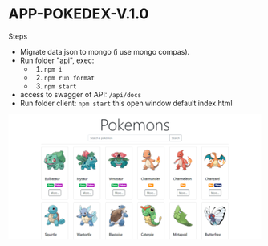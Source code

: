 # APP-POKEDEX-V.1.0

Steps
- Migrate data json to mongo (i use mongo compas).
- Run folder "api", exec:
  - 1. `npm i`
  - 2. `npm run format`
  - 3. `npm start`
- access to swagger of API: `/api/docs`
- Run folder client: `npm start` this open window default index.html

![image](./image-1.png)